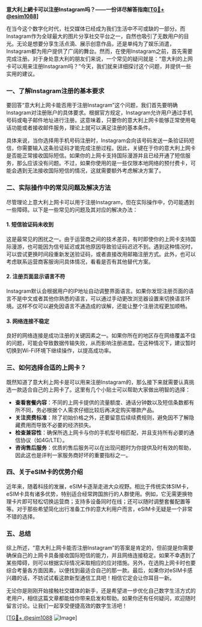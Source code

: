 **意大利上網卡可以注册Instagram吗？——一份详尽解答指南[[TG💪+ @esim1088](https://t.me/s/esim1088)]**

在当今这个数字化时代，社交媒体已经成为我们生活中不可或缺的一部分。而Instagram作为全球最大的图片分享社交平台之一，自然也吸引了无数用户的目光。无论是想要分享生活点滴、展示创意作品，还是单纯为了娱乐消遣，Instagram都为用户提供了广阔的舞台。然而，在使用Instagram之前，首先需要完成注册。对于身处意大利的朋友们来说，一个常见的疑问就是：“意大利的上网卡可以用来注册Instagram吗？”今天，我们就来详细探讨这个问题，并提供一些实用的建议。

### 一、了解Instagram注册的基本要求

要回答“意大利上网卡能否用于注册Instagram”这个问题，我们首先要明确Instagram对注册账户的具体要求。根据官方规定，Instagram允许用户通过手机号码或电子邮件地址进行注册。这意味着，只要你的意大利上网卡能够正常使用电话功能或者接收邮件服务，理论上就可以满足注册的基本条件。

具体来说，当你选择用手机号码注册时，Instagram会向该号码发送一条验证码短信，你需要输入这条验证码才能完成注册过程。因此，关键在于你的意大利上网卡是否能正常接收国际短信。如果你的上网卡支持国际漫游并且已经开通了短信服务，那么应该没有问题。不过，如果你使用的是一些仅限本地网络的预付费卡，可能会遇到无法接收国际短信的情况，这就需要额外考虑解决方案了。

### 二、实际操作中的常见问题及解决方法

尽管理论上意大利上网卡可以用于注册Instagram，但在实际操作中，仍可能遇到一些障碍。以下是一些常见的问题及其对应的解决办法：

#### 1. 短信验证码未收到
这是最常见的困扰之一。由于运营商之间的技术差异，有时即使你的上网卡支持国际漫游，也可能因为信号延迟或其他原因导致验证码迟迟不到。遇到这种情况时，可以尝试更换时间段重新发送验证码，或者直接改用邮箱注册方式。此外，也可以考虑联系运营商客服询问具体情况，看看是否有其他替代方案。

#### 2. 注册页面显示语言不符
Instagram默认会根据用户的IP地址自动调整界面语言。如果你发现注册页面的语言不是中文或者其他你熟悉的语言，可以通过手动更改浏览器设置来切换语言环境。这样不仅可以避免因语言不通造成的误解，还能让整个注册流程更加顺畅。

#### 3. 网络连接不稳定
良好的网络连接是成功注册的关键因素之一。如果你所在的地区存在网络覆盖不佳的问题，可能会导致数据传输失败，从而影响注册进度。在这种情况下，建议暂时切换到Wi-Fi环境下继续操作，以提高成功率。

### 三、如何选择合适的上网卡？

既然知道了意大利上网卡是可以用来注册Instagram的，那么接下来就需要认真挑选一款适合自己的上网卡了。这里有几个小贴士可以帮助大家做出明智的选择：

- **查看套餐内容**：不同的上网卡提供的流量额度、通话分钟数以及短信条数都有所不同，务必根据个人需求仔细比较后再决定购买哪款产品。
- **关注资费标准**：除了初始价格之外，还要留意后续续费规则，避免因不了解隐藏费用而导致不必要的经济损失。
- **检查兼容性**：确保所选上网卡与你的手机型号相匹配，并且支持所有必要的通信协议（如4G/LTE）。
- **咨询售后服务**：优质的售后服务可以在出现问题时为你提供及时有效的帮助，因此这也是评判一家服务商好坏的重要指标之一。

### 四、关于eSIM卡的优势介绍

近年来，随着科技的发展，eSIM卡逐渐走进大众视野。相比于传统实体SIM卡，eSIM卡具有诸多优势，特别适合经常跨国旅行的人群使用。例如，它无需更换物理卡片即可轻松切换运营商；支持多设备同时在线；还可以随时调整套餐配置等等。对于那些希望简化出行准备工作的意大利用户而言，eSIM卡无疑是一个非常不错的选择。

### 五、总结

综上所述，“意大利上网卡能否注册Instagram”的答案是肯定的，但前提是你需要确保自己的上网卡具备接收国际短信的能力，并且网络连接稳定。如果不幸遇到了某些障碍，则可以根据实际情况采取相应的应对措施。另外，在选购上网卡时也要综合考量各方面因素，以便找到最适合自己的那一款。最后，如果你对eSIM卡感兴趣的话，不妨试试看这款新型通信工具吧！相信它定会让你耳目一新。

无论你是刚刚开始接触社交媒体的新手，还是希望进一步优化自己数字生活方式的老用户，相信这篇文章都能给你带来启发和帮助。如果你还有任何疑问，欢迎随时留言讨论。让我们一起享受便捷高效的数字生活吧！

[[TG💪+ @esim1088](https://t.me/s/esim1088) ![Image](https://i.postimg.cc/4NQfJmqS/Snipaste-2025-05-13-00-14-12.png)]